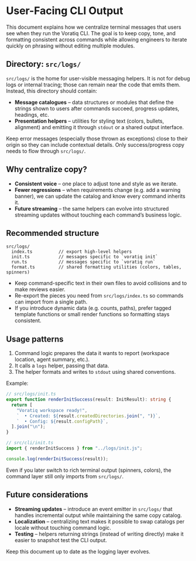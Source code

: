 # User-Facing CLI Output

This document explains how we centralize terminal messages that users see when they run the Voratiq CLI. The goal is to keep copy, tone, and formatting consistent across commands while allowing engineers to iterate quickly on phrasing without editing multiple modules.

## Directory: `src/logs/`

`src/logs/` is the home for user-visible messaging helpers. It is not for debug logs or internal tracing; those can remain near the code that emits them. Instead, this directory should contain:

- **Message catalogues** – data structures or modules that define the strings shown to users after commands succeed, progress updates, headings, etc.
- **Presentation helpers** – utilities for styling text (colors, bullets, alignment) and emitting it through `stdout` or a shared output interface.

Keep error messages (especially those thrown as exceptions) close to their origin so they can include contextual details. Only success/progress copy needs to flow through `src/logs/`.

## Why centralize copy?

- **Consistent voice** – one place to adjust tone and style as we iterate.
- **Fewer regressions** – when requirements change (e.g. add a warning banner), we can update the catalog and know every command inherits it.
- **Future streaming** – the same helpers can evolve into structured streaming updates without touching each command’s business logic.

## Recommended structure

```
src/logs/
  index.ts          // export high-level helpers
  init.ts           // messages specific to `voratiq init`
  run.ts            // messages specific to `voratiq run`
  format.ts         // shared formatting utilities (colors, tables, spinners)
```

- Keep command-specific text in their own files to avoid collisions and to make reviews easier.
- Re-export the pieces you need from `src/logs/index.ts` so commands can import from a single path.
- If you introduce dynamic data (e.g. counts, paths), prefer tagged template functions or small render functions so formatting stays consistent.

## Usage patterns

1. Command logic prepares the data it wants to report (workspace location, agent summary, etc.).
2. It calls a `logs` helper, passing that data.
3. The helper formats and writes to `stdout` using shared conventions.

Example:

```ts
// src/logs/init.ts
export function renderInitSuccess(result: InitResult): string {
  return [
    "Voratiq workspace ready!",
    `  • Created: ${result.createdDirectories.join(", ")}`,
    `  • Config: ${result.configPath}`,
  ].join("\n");
}

// src/cli/init.ts
import { renderInitSuccess } from "../logs/init.js";

console.log(renderInitSuccess(result));
```

Even if you later switch to rich terminal output (spinners, colors), the command layer still only imports from `src/logs/`.

## Future considerations

- **Streaming updates** – introduce an event emitter in `src/logs/` that handles incremental output while maintaining the same copy catalog.
- **Localization** – centralizing text makes it possible to swap catalogs per locale without touching command logic.
- **Testing** – helpers returning strings (instead of writing directly) make it easier to snapshot test the CLI output.

Keep this document up to date as the logging layer evolves.
